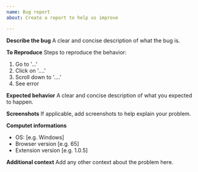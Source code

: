 ```yaml
---
name: Bug report
about: Create a report to help us improve

---
```


**Describe the bug**
A clear and concise description of what the bug is.

**To Reproduce**
Steps to reproduce the behavior:
1. Go to '...'
2. Click on '....'
3. Scroll down to '....'
4. See error

**Expected behavior**
A clear and concise description of what you expected to happen.

**Screenshots**
If applicable, add screenshots to help explain your problem.

**Computet informations**
 - OS: [e.g. Windows]
 - Browser version [e.g. 65]
 - Extension version [e.g. 1.0.5]

**Additional context**
Add any other context about the problem here.
